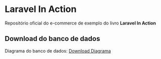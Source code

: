 # Laravel In Action

Repositório oficial do e-commerce de exemplo do livro **Laravel In Action**

## Download do banco de dados
Diagrama do banco de dados:
[Download Diagrama](https://github.com/casadophp/laravelemacao/raw/master/database/forwardengineering/EER.mwb)